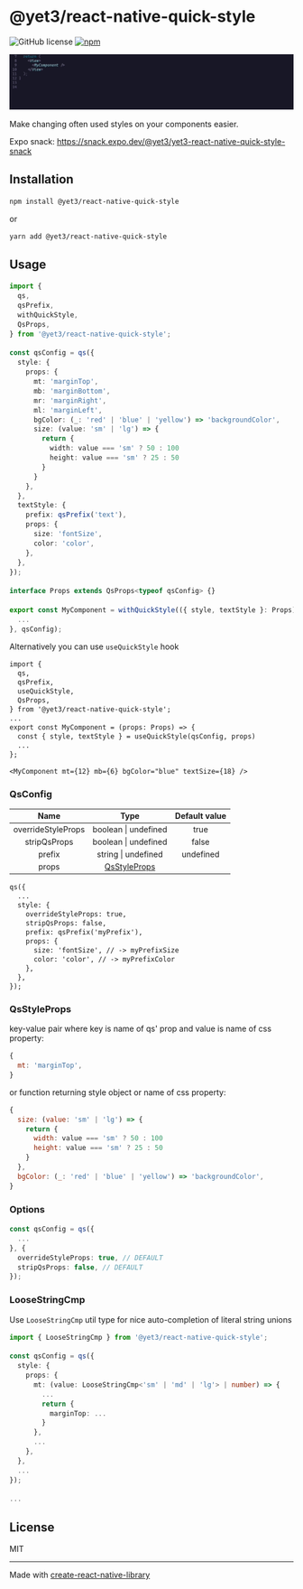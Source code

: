 # @yet3/react-native-quick-style

![GitHub license](https://img.shields.io/github/license/yet3/react-native-quick-style?style=flat)
<a href='https://www.npmjs.com/package/@yet3/react-native-quick-style'>
![npm](https://img.shields.io/npm/v/@yet3/react-native-quick-style)
</a>

![react-native-quick-style preview](./public/auto-cmp-preview.gif)

Make changing often used styles on your components easier.

Expo snack: https://snack.expo.dev/@yet3/yet3-react-native-quick-style-snack

## Installation

```sh
npm install @yet3/react-native-quick-style
```

or

```sh
yarn add @yet3/react-native-quick-style
```

## Usage

```ts
import {
  qs,
  qsPrefix,
  withQuickStyle,
  QsProps,
} from '@yet3/react-native-quick-style';

const qsConfig = qs({
  style: {
    props: {
      mt: 'marginTop',
      mb: 'marginBottom',
      mr: 'marginRight',
      ml: 'marginLeft',
      bgColor: (_: 'red' | 'blue' | 'yellow') => 'backgroundColor',
      size: (value: 'sm' | 'lg') => {
        return {
          width: value === 'sm' ? 50 : 100
          height: value === 'sm' ? 25 : 50
        }
      }
    },
  },
  textStyle: {
    prefix: qsPrefix('text'),
    props: {
      size: 'fontSize',
      color: 'color',
    },
  },
});

interface Props extends QsProps<typeof qsConfig> {}

export const MyComponent = withQuickStyle(({ style, textStyle }: Props) => {
  ...
}, qsConfig);
```

Alternatively you can use `useQuickStyle` hook

```tsx
import {
  qs,
  qsPrefix,
  useQuickStyle,
  QsProps,
} from '@yet3/react-native-quick-style';
...
export const MyComponent = (props: Props) => {
  const { style, textStyle } = useQuickStyle(qsConfig, props)
  ...
};
```

```tsx
<MyComponent mt={12} mb={6} bgColor="blue" textSize={18} />
```

### QsConfig

|      **Name**      |           **Type**            | **Default value** |
| :----------------: | :---------------------------: | :---------------: |
| overrideStyleProps |     boolean \| undefined      |       true        |
|    stripQsProps    |     boolean \| undefined      |       false       |
|       prefix       |      string \| undefined      |     undefined     |
|       props        | [QsStyleProps](#qsstyleprops) |                   |

```tsx
qs({
  ...
  style: {
    overrideStyleProps: true,
    stripQsProps: false,
    prefix: qsPrefix('myPrefix'),
    props: {
      size: 'fontSize', // -> myPrefixSize
      color: 'color', // -> myPrefixColor
    },
  },
});
```

### QsStyleProps

key-value pair where key is name of qs' prop and value is name of css property:

```js
{
  mt: 'marginTop',
}
```

or function returning style object or name of css property:

```js
{
  size: (value: 'sm' | 'lg') => {
    return {
      width: value === 'sm' ? 50 : 100
      height: value === 'sm' ? 25 : 50
    }
  },
  bgColor: (_: 'red' | 'blue' | 'yellow') => 'backgroundColor',
}
```

### Options

```ts
const qsConfig = qs({
  ...
}, {
  overrideStyleProps: true, // DEFAULT
  stripQsProps: false, // DEFAULT
});
```

### LooseStringCmp

Use `LooseStringCmp` util type for nice auto-completion of literal string unions

```ts
import { LooseStringCmp } from '@yet3/react-native-quick-style';

const qsConfig = qs({
  style: {
    props: {
      mt: (value: LooseStringCmp<'sm' | 'md' | 'lg'> | number) => {
        ...
        return {
          marginTop: ...
        }
      },
      ...
    },
  },
  ...
});

...
```

## License

MIT

---

Made with [create-react-native-library](https://github.com/callstack/react-native-builder-bob)
